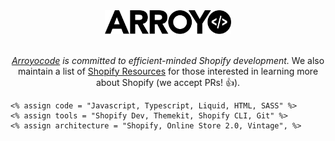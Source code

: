 <div align="center">
    <img width="40%" src="logo.svg" alt="Arroyocode" />
    <br><br>
    <p><em><a href="https://www.arroyocode.com">Arroyocode</a> is committed to efficient-minded Shopify development.</em> We also maintain a list of <a href="https://github.com/arroyocode/shopify-resources">Shopify Resources</a> for those interested in learning more about Shopify (we accept PRs! 👍).</p>
</div>

```liquid
<% assign code = "Javascript, Typescript, Liquid, HTML, SASS" %>
<% assign tools = "Shopify Dev, Themekit, Shopify CLI, Git" %>
<% assign architecture = "Shopify, Online Store 2.0, Vintage", %>
```
